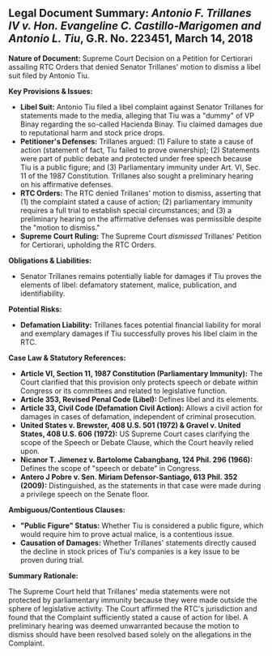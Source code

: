 ## Legal Document Summary: *Antonio F. Trillanes IV v. Hon. Evangeline C. Castillo-Marigomen and Antonio L. Tiu*, G.R. No. 223451, March 14, 2018

**Nature of Document:** Supreme Court Decision on a Petition for Certiorari assailing RTC Orders that denied Senator Trillanes' motion to dismiss a libel suit filed by Antonio Tiu.

**Key Provisions & Issues:**

*   **Libel Suit:** Antonio Tiu filed a libel complaint against Senator Trillanes for statements made to the media, alleging that Tiu was a "dummy" of VP Binay regarding the so-called Hacienda Binay. Tiu claimed damages due to reputational harm and stock price drops.
*   **Petitioner's Defenses:** Trillanes argued: (1) Failure to state a cause of action (statement of fact, Tiu failed to prove ownership); (2) Statements were part of public debate and protected under free speech because Tiu is a public figure; and (3) Parliamentary immunity under Art. VI, Sec. 11 of the 1987 Constitution. Trillanes also sought a preliminary hearing on his affirmative defenses.
*   **RTC Orders:** The RTC denied Trillanes' motion to dismiss, asserting that (1) the complaint stated a cause of action; (2) parliamentary immunity requires a full trial to establish special circumstances; and (3) a preliminary hearing on the affirmative defenses was permissible despite the "motion to dismiss."
*   **Supreme Court Ruling:** The Supreme Court *dismissed* Trillanes' Petition for Certiorari, upholding the RTC Orders.

**Obligations & Liabilities:**

*   Senator Trillanes remains potentially liable for damages if Tiu proves the elements of libel: defamatory statement, malice, publication, and identifiability.

**Potential Risks:**

*   **Defamation Liability:** Trillanes faces potential financial liability for moral and exemplary damages if Tiu successfully proves his libel claim in the RTC.

**Case Law & Statutory References:**

*   **Article VI, Section 11, 1987 Constitution (Parliamentary Immunity):** The Court clarified that this provision only protects speech or debate *within* Congress or its committees and related to legislative function.
*   **Article 353, Revised Penal Code (Libel):** Defines libel and its elements.
*   **Article 33, Civil Code (Defamation Civil Action):** Allows a civil action for damages in cases of defamation, independent of criminal prosecution.
*   **United States v. Brewster, 408 U.S. 501 (1972) & Gravel v. United States, 408 U.S. 606 (1972):** US Supreme Court cases clarifying the scope of the Speech or Debate Clause, which the Court heavily relied upon.
*   **Nicanor T. Jimenez v. Bartolome Cabangbang, 124 Phil. 296 (1966):**  Defines the scope of "speech or debate" in Congress.
*   **Antero J Pobre v. Sen. Miriam Defensor-Santiago, 613 Phil. 352 (2009):** Distinguished, as the statements in that case were made during a privilege speech on the Senate floor.

**Ambiguous/Contentious Clauses:**

*   **"Public Figure" Status:** Whether Tiu is considered a public figure, which would require him to prove actual malice, is a contentious issue.
*   **Causation of Damages:** Whether Trillanes' statements directly caused the decline in stock prices of Tiu's companies is a key issue to be proven during trial.

**Summary Rationale:**

The Supreme Court held that Trillanes' media statements were not protected by parliamentary immunity because they were made outside the sphere of legislative activity. The Court affirmed the RTC's jurisdiction and found that the Complaint sufficiently stated a cause of action for libel. A preliminary hearing was deemed unwarranted because the motion to dismiss should have been resolved based solely on the allegations in the Complaint.
